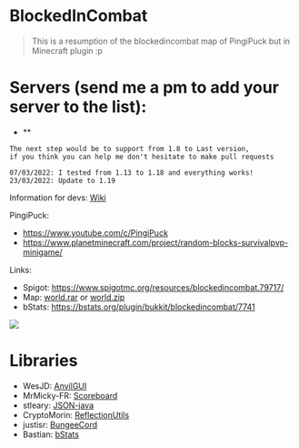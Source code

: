 # BlockedInCombat
> This is a resumption of the blockedincombat map of PingiPuck but in Minecraft plugin :p

# Servers (send me a pm to add your server to the list):
  - **

```
The next step would be to support from 1.8 to Last version,
if you think you can help me don't hesitate to make pull requests

07/03/2022: I tested from 1.13 to 1.18 and everything works!
23/03/2022: Update to 1.19
```
Information for devs: [Wiki](https://github.com/Linj1k/BlockedInCombat/wiki/For-Dev)

PingiPuck: 
  - https://www.youtube.com/c/PingiPuck
  - https://www.planetminecraft.com/project/random-blocks-survivalpvp-minigame/

Links:
  - Spigot: https://www.spigotmc.org/resources/blockedincombat.79717/
  - Map: [world.rar](https://github.com/Linj1k/BlockedInCombat/blob/master/world.rar?raw=true) or [world.zip](https://github.com/Linj1k/BlockedInCombat/blob/master/world.zip?raw=true)
  - bStats: https://bstats.org/plugin/bukkit/blockedincombat/7741

[![](/bic.png)](https://www.spigotmc.org/resources/blockedincombat.79717/)

# Libraries
  - WesJD: [AnvilGUI](https://github.com/WesJD/AnvilGUI/tree/master)
  - MrMicky-FR: [Scoreboard](https://github.com/MrMicky-FR/FastBoard)
  - stleary: [JSON-java](https://github.com/stleary/JSON-java)
  - CryptoMorin: [ReflectionUtils](https://github.com/CryptoMorin/XSeries/blob/master/src/main/java/com/cryptomorin/xseries/ReflectionUtils.java)
  - justisr: [BungeeCord](https://gist.github.com/justisr/e9034b7952e0801e687e)
  - Bastian: [bStats](https://bstats.org/)
